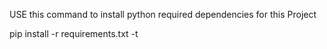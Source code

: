 USE this command to install python required dependencies for this Project

pip install -r requirements.txt -t <path-to-the-lib-directory>
